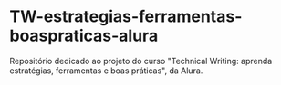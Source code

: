 # TW-estrategias-ferramentas-boaspraticas-alura
Repositório dedicado ao projeto do curso "Technical Writing: aprenda estratégias, ferramentas e boas práticas", da Alura.
